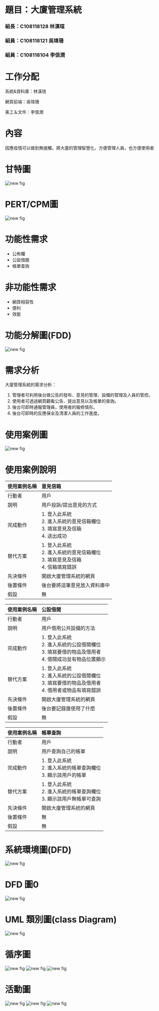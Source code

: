 # 題目：大廈管理系統
### 組長：C108118128 林漢瑄
### 組員：C108118121 吳瑋珊
### 組員：C108118104 李俍潣

# 工作分配
系統&資料庫：林漢瑄

網頁前端：吳瑋珊

美工＆文件：李俍潣

# 內容
因應疫情可以做到無接觸，將大廈的管理智慧化，方便管理人員，也方便使用者

# 甘特圖

![new fig](gantt.png "gantt")

# PERT/CPM圖
![new fig](PERT-CPM.jpg "PERT/CPM")

# 功能性需求
* 公佈欄
* 公設借閱
* 帳單查詢

# 非功能性需求
* 網頁相容性
* 便利
* 效能

# 功能分解圖(FDD)
![new fig](FDD.png "FDD")

# 需求分析
大廈管理系統的需求分析：
1. 管理者可利用後台做公告的發布、意見的管理、設備的管理及人員的管控。
2. 使用者可透過網頁觀看公告、提出意見以及帳單的查詢。
3. 後台可即時通報管理員，使用者的報修情形。
4. 後台可即時的反應保全及清潔人員的工作進度。

# 使用案例圖
![new fig](usecasediagram.png "usecasediagram")

# 使用案例說明
|使用案例名稱|意見信箱|
|:---|:---|
|行動者|用戶|
|說明|用戶投訴/提出意見的方式|
|完成動作|1. 登入此系統<br>2. 進入系統的意見信箱欄位<br>3. 填寫意見及信箱<br>4. 送出成功|
|替代方案|1. 登入此系統<br>2. 進入系統的意見信箱欄位<br>3. 填寫意見及信箱<br>4. 信箱填寫錯誤|
|先決條件|開啟大廈管理系統的網頁|
|後置條件|後台要將這筆意見放入資料庫中|
|假設|無|

|使用案例名稱|公設借閱|
|:---|:---|
|行動者|用戶|
|說明|用戶借用公共設備的方法|
|完成動作|1. 登入此系統<br>2. 進入系統的公設借閱欄位<br>3. 填寫要借的物品及借用者<br>4. 借閱成功並有物品位置顯示|
|替代方案|1. 登入此系統<br>2. 進入系統的公設借閱欄位<br>3. 填寫要借的物品及借用者<br>4. 借用者或物品有填寫錯誤|
|先決條件|開啟大廈管理系統的網頁|
|後置條件|後台要記錄誰使用了什麼|
|假設|無|

|使用案例名稱|帳單查詢|
|:---|:---|
|行動者|用戶|
|說明|用戶查詢自己的帳單|
|完成動作|1. 登入此系統<br>2. 進入系統的帳單查詢欄位<br>3. 顯示該用戶的帳單|
|替代方案|1. 登入此系統<br>2. 進入系統的帳單查詢欄位<br>3. 顯示該用戶無帳單可查詢|
|先決條件|開啟大廈管理系統的網頁|
|後置條件|無|
|假設|無|

# 系統環境圖(DFD)
![new fig](DFD.png "DFD")

# DFD 圖0
![new fig](DFD.1.png "DFD-1")

# UML 類別圖(class Diagram)
![new fig](UML.png "UML")

# 循序圖
![new fig](循序圖(一)意見信箱.jpg "循序圖(一)意見信箱")
![new fig](循序圖(二)公設借閱.jpg "循序圖(二)公設借閱")
![new fig](循序圖(三)帳單查詢.jpg "循序圖(三)帳單查詢")

# 活動圖
![new fig](活動圖1.JPG "活動圖(一)意見信箱")
![new fig](活動圖2.JPG "活動圖(二)公設借閱")
![new fig](活動圖3.JPG "活動圖(三)帳單查詢")


